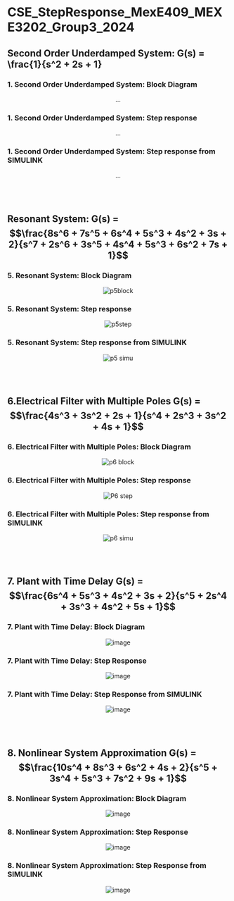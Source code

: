 # CSE_StepResponse_MexE409_MEXE3202_Group3_2024

## Second Order Underdamped System: G(s) = \frac{1}{s^2 + 2s + 1}

### **1. Second Order Underdamped System: Block Diagram**

<div align="center">
  
...

</div>

### **1. Second Order Underdamped System: Step response**
<div align="center">
  
...

</div>

### **1. Second Order Underdamped System: Step response from SIMULINK**
<div align="center">
  
...
  
</div>

<br>
<br>





## Resonant System: G(s) = $$\frac{8s^6 + 7s^5 + 6s^4 + 5s^3 + 4s^2 + 3s + 2}{s^7 + 2s^6 + 3s^5 + 4s^4 + 5s^3 + 6s^2 + 7s + 1}$$

### **5. Resonant System: Block Diagram**

<div align="center">
  
![p5block](https://github.com/KanFudz/CSE_StepResponse_MexE409_MEXE3202_Group3_2024/assets/157782959/ae81c44f-0a1a-427c-b392-f4c6f7d0f466)

</div>

### **5. Resonant System: Step response**
<div align="center">
  
![p5step](https://github.com/KanFudz/CSE_StepResponse_MexE409_MEXE3202_Group3_2024/assets/157782959/350ace16-303d-4029-a98c-ca6cfd63b8e4)

</div>

### **5. Resonant System: Step response from SIMULINK**
<div align="center">
  
![p5 simu](https://github.com/KanFudz/CSE_StepResponse_MexE409_MEXE3202_Group3_2024/assets/157782959/40b03654-79df-4c93-b33e-cafe4c9c2375)

</div>

<br>
<br>

## 6.Electrical Filter with Multiple Poles G(s) = $$\frac{4s^3 + 3s^2 + 2s + 1}{s^4 + 2s^3 + 3s^2 + 4s + 1}$$

### **6. Electrical Filter with Multiple Poles: Block Diagram**
<div align="center">
  
![p6 block](https://github.com/KanFudz/CSE_StepResponse_MexE409_MEXE3202_Group3_2024/assets/157782959/d676ed79-1fc0-48a7-8a1b-5f40f4fbda9a)

</div>

### **6. Electrical Filter with Multiple Poles: Step response**
<div align="center">
  
![P6 step](https://github.com/KanFudz/CSE_StepResponse_MexE409_MEXE3202_Group3_2024/assets/157782959/b7506826-2ae5-4286-aa58-bb249809180d)

</div>

### **6. Electrical Filter with Multiple Poles: Step response from SIMULINK**
<div align="center">
  
![p6 simu](https://github.com/KanFudz/CSE_StepResponse_MexE409_MEXE3202_Group3_2024/assets/157782959/08d051c3-fddf-49b9-b6f3-82e7fa6986a7)

</div>

<br>
<br>

## 7. Plant with Time Delay G(s) = $$\frac{6s^4 + 5s^3 + 4s^2 + 3s + 2}{s^5 + 2s^4 + 3s^3 + 4s^2 + 5s + 1}$$

### **7. Plant with Time Delay: Block Diagram**
<div align="center">
  
![image](https://github.com/KanFudz/CSE_StepResponse_MexE409_MEXE3202_Group3_2024/assets/157684612/17432ded-328c-4c42-bc50-3198f4648530)

</div>

### **7. Plant with Time Delay: Step Response**
<div align="center">

![image](https://github.com/KanFudz/CSE_StepResponse_MexE409_MEXE3202_Group3_2024/assets/157684612/3825be71-82f4-477c-a4bb-81fe90cbfb38)

</div>

### **7. Plant with Time Delay: Step Response from SIMULINK**
<div align="center">

![image](https://github.com/KanFudz/CSE_StepResponse_MexE409_MEXE3202_Group3_2024/assets/157684612/a39544e1-12d0-4229-8510-51bad2642471)

</div>

<br>
<br>

## 8. Nonlinear System Approximation G(s) = $$\frac{10s^4 + 8s^3 + 6s^2 + 4s + 2}{s^5 + 3s^4 + 5s^3 + 7s^2 + 9s + 1}$$

### **8. Nonlinear System Approximation: Block Diagram**
<div align="center">
  
![image](https://github.com/KanFudz/CSE_StepResponse_MexE409_MEXE3202_Group3_2024/assets/157684612/e521aae9-2ac4-4e13-9ce3-cbba85701c21)

</div>

### **8. Nonlinear System Approximation: Step Response**
<div align="center">

![image](https://github.com/KanFudz/CSE_StepResponse_MexE409_MEXE3202_Group3_2024/assets/157684612/9af94f4a-dd86-4544-853d-92573f5dbc00)

</div>

### **8. Nonlinear System Approximation: Step Response from SIMULINK**
<div align="center">

![image](https://github.com/KanFudz/CSE_StepResponse_MexE409_MEXE3202_Group3_2024/assets/157684612/a3010a27-b3b2-430c-b28e-3362b0e7fa04)

</div>







